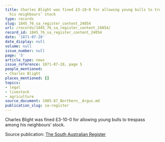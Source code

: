 ```yaml
---
title: Charles Blight was fined £3-10-0 for allowing young bulls to trespass among
  his neighbours’ stock
type: records
slug: 1845_76_sa_register_content_24054
url: /records/1845_76_sa_register_content_24054/
record_id: 1845_76_sa_register_content_24054
date: '1871-07-28'
date_display: null
volume: null
issue_number: null
page: '5'
article_type: news
issue_reference: 1871-07-28, page 5
people_mentioned:
- Charles Blight
places_mentioned: []
topics:
- legal
- livestock
- agriculture
source_document: 1985-87_Northern__Argus.md
publication_slug: sa-register
---
```


Charles Blight was fined £3-10-0 for allowing young bulls to trespass among his neighbours’ stock.

Source publication: [The South Australian Register](/publications/sa-register/)

